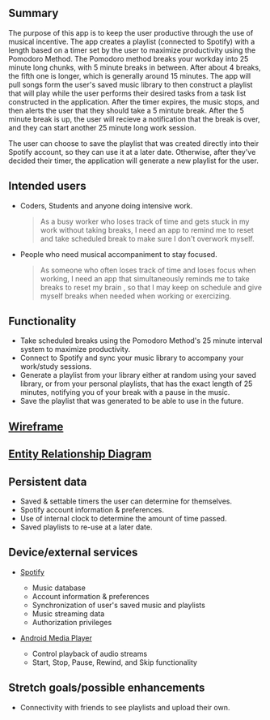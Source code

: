 ## Summary

The purpose of this app is to keep the user productive through the use of musical incentive. The app creates a playlist (connected to Spotify) with a length based on a timer set by the user to maximize productivity using the Pomodoro Method.
The Pomodoro method breaks your workday into 25 minute long chunks, with 5 minute breaks in between. After about 4 breaks, the fifth one is longer, which is generally around 15 minutes.
The app will pull songs form the user's saved music library to then construct a playlist that will play while the user performs their desired tasks from a task list constructed in the application. After the timer expires, the music stops, and then alerts the user that they should take a 5 mintute break.
After the 5 minute break is up, the user will recieve a notification that the break is over, and they can start another 25 minute long work session. 

The user can choose to save the playlist that was created directly into their Spotify account, so they can use it at a later date. Otherwise, after they've decided their timer, the application will generate a new playlist for the user.

## Intended users

* Coders, Students  and anyone doing intensive work.

    > As a busy worker who loses track of time and gets stuck in my work without taking breaks, I need an app to remind me to reset and take scheduled break to make sure I don't overwork myself.

* People who need musical accompaniment to stay focused.

    > As someone who often loses track of time and loses focus when working, I need an app that simultaneously reminds me to take breaks to reset my brain , so that I may keep on schedule and give myself breaks when needed when working or exercizing.

## Functionality

* Take scheduled breaks using the Pomodoro Method's 25 minute interval system to maximize productivity.
* Connect to Spotify and sync your music library to accompany your work/study sessions.
* Generate a playlist from your library either at random using your saved library, or from your personal playlists, that has the exact length of 25 minutes, notifying you of your break with a pause in the music.
* Save the playlist that was generated to be able to use in the future.

## [Wireframe](wireframe.md)

## [Entity Relationship Diagram](bard-erd.md)

## Persistent data

* Saved & settable timers the user can determine for themselves.
* Spotify account information & preferences.
* Use of internal clock to determine the amount of time passed.
* Saved playlists to re-use at a later date.
    
## Device/external services

* [Spotify](https://developer.spotify.com/documentation/web-api/reference/) 

    * Music database
	* Account information & preferences
	* Synchronization of user's saved music and playlists
	* Music streaming data 
	* Authorization privileges
	
* [Android Media Player](https://developer.android.com/reference/android/media/MediaPlayer)
    
	* Control playback of audio streams
	* Start, Stop, Pause, Rewind, and Skip functionality
	

## Stretch goals/possible enhancements 

* Connectivity with friends to see playlists and upload their own.